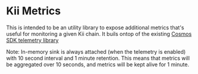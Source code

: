 # Kii Metrics

This is intended to be an utility library to expose additional metrics that's useful for monitoring a given Kii chain. It buils ontop of the existing [Cosmos SDK telemetry library](https://docs.cosmos.network/master/core/telemetry.html)

Note: In-memory sink is always attached (when the telemetry is enabled) with 10 second interval and 1 minute retention. This means that metrics will be aggregated over 10 seconds, and metrics will be kept alive for 1 minute.
